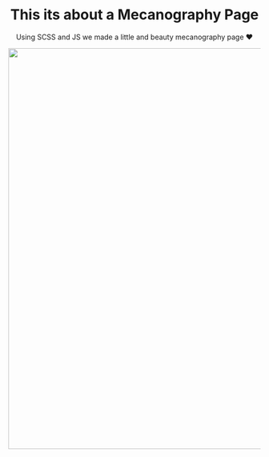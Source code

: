 
<div align="center">
    <h1> This its about a Mecanography Page</h1>
    <p font-size="20px"> Using <span font-size="30px" color="orange">SCSS</span> and <span font-size="30px" color="orange">JS</span> we made a little and beauty mecanography page ♥</p>
    <img width="800px" src="https://i.pinimg.com/564x/30/86/d4/3086d43310777be8914ca46a7701fa8d.jpg">
</div>